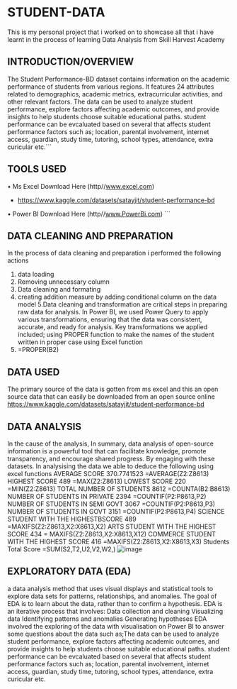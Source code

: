 # STUDENT-DATA
This is my personal project that i worked on to showcase all that i have learnt in the process of learning Data Analysis from Skill Harvest Academy
## INTRODUCTION/OVERVIEW
The Student Performance-BD dataset contains information on the academic performance of students from various regions. It features 24 attributes related to demographics, academic metrics, extracurricular activities, and other relevant factors. The data can be used to analyze student performance, explore factors affecting academic outcomes, and provide insights to help students choose suitable educational paths. student performance can be evcaluated based on several that affects student performance factors such as; location, parental involvement, internet access, guardian, study time, tutoring, school types, attendance, extra curicular etc.```
## TOOLS USED
•	Ms Excel Download Here (http//www.excel.com) 
* https://www.kaggle.com/datasets/satayjit/student-performance-bd

•	Power BI Download Here (http//www.PowerBi.com) ```

## DATA CLEANING AND PREPARATION
In the process of data cleaning and preparation i performed the following actions
1.	data loading
2.	Removing unnecessary column
3.	Data cleaning and formating
4.	creating addition measure by adding conditional column on the data model 5.Data cleaning and transformation are critical steps in preparing raw data for analysis. In Power BI, we used Power Query to apply various transformations, ensuring that the data was consistent, accurate, and ready for analysis. Key transformations we applied included; using PROPER function to make the names of the student written in proper case using Excel function
5.	=PROPER(B2)
## DATA USED
The primary source of the data is gotten from ms excel and this an open source data that can easily be downloaded from an open source online
https://www.kaggle.com/datasets/satayjit/student-performance-bd

## DATA ANALYSIS
In the cause of the analysis, In summary, data analysis of open-source information is a powerful tool that can facilitate knowledge, promote transparency, and encourage shared progress. By engaging with these datasets. In analysising the data we able to deduce the following using excel functions
AVERAGE SCORE	370.7741523 =AVERAGE(Z2:Z8613)
HIGHEST SCORE	489 =MAX(Z2:Z8613)
LOWEST SCORE	220 =MIN(Z2:Z8613)
TOTAL NUMBER OF STUDENTS	8612 =COUNTA(B2:B8613)
NUMBER OF STUDENTS IN PRIVATE 	2394 =COUNTIF(P2:P8613,P2)
NUMBER OF STUDENTS IN  SEMI GOVT 	3067 =COUNTIF(P2:P8613,P3)
NUMBER OF STUDENTS IN GOVT	3151 =COUNTIF(P2:P8613,P4)
SCIENCE STUDENT WITH THE HIGHESTBSCORE	489 =MAXIFS(Z2:Z8613,X2:X8613,X2)
ARTS STUDENT WITH THE HIGHEST SCORE	434 = MAXIFS(Z2:Z8613,X2:X8613,X12)
COMMERCE STUDENT WITH THE HIGHEST SCORE	416 =MAXIFS(Z2:Z8613,X2:X8613,X3)
Students Total Score =SUM(S2,T2,U2,V2,W2,)
![image](https://github.com/user-attachments/assets/57fb07b5-db3a-47b6-8d3c-eff120276f42)


## EXPLORATORY DATA (EDA)
a data analysis method that uses visual displays and statistical tools to explore data sets for patterns, relationships, and anomalies. The goal of EDA is to learn about the data, rather than to confirm a hypothesis. EDA is an iterative process that involves: Data collection and cleaning Visualizing data Identifying patterns and anomalies Generating hypotheses EDA involved the exploring of the data with visualisation on Power BI to answer some questions about the data such as;The data can be used to analyze student performance, explore factors affecting academic outcomes, and provide insights to help students choose suitable educational paths. student performance can be evcaluated based on several that affects student performance factors such as; location, parental involvement, internet access, guardian, study time, tutoring, school types, attendance, extra curicular etc.
```

